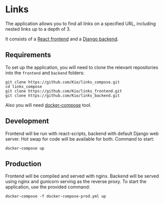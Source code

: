 # Links

The application allows you to find all links on a specified URL, including nested links up to a depth of 3.

It consists of a [React frontend](https://github.com/Kio/links_frontend) and a [Django backend](https://github.com/Kio/links_backend).

## Requirements

To set up the application, you will need to clone the relevant repositories into the `frontend` and `backend` folders:

```
git clone https://github.com/Kio/links_compose.git
cd links_compose
git clone https://github.com/Kio/links_frontend.git
git clone https://github.com/Kio/links_backend.git
```
Also you will need [docker-compose](https://docs.docker.com/compose/install/) tool.

## Development

Frontend will be run with react-scripts, backend with default Django web server. Hot swap for code will be available for both. Command to start:

`docker-compose up`

## Production

Frontend will be compiled and served with nginx. Backend will be served using nginx and gunicorn serving as the reverse proxy. To start the application, use the provided command:

`docker-compose -f docker-compose-prod.yml up`
